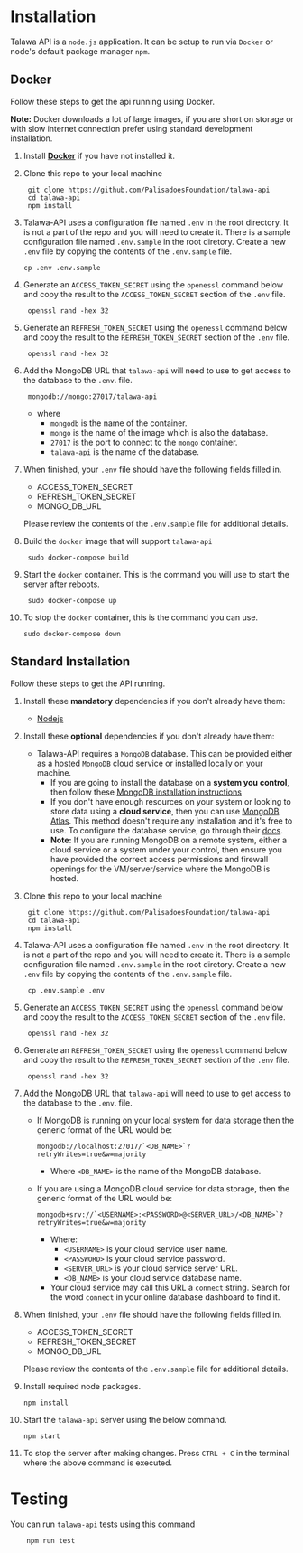 # Installation

Talawa API is a `node.js` application. It can be setup to run via `Docker` or node's default package manager `npm`.

## Docker

Follow these steps to get the api running using Docker.

**Note:** Docker downloads a lot of large images, if you are short on storage or with slow internet connection prefer using standard development installation.

1. Install <strong>[Docker](https://docs.docker.com/get-docker/)</strong> if you have not installed it.
2. Clone this repo to your local machine

        git clone https://github.com/PalisadoesFoundation/talawa-api
        cd talawa-api
        npm install

3. Talawa-API uses a configuration file named `.env` in the root directory. It is not a part of the repo and you will need to create it. There is a sample configuration file named `.env.sample` in the root diretory. Create a new `.env` file by copying the contents of the `.env.sample` file.

       cp .env .env.sample

4. Generate an `ACCESS_TOKEN_SECRET` using the `openessl` command below and copy the result to the `ACCESS_TOKEN_SECRET` section of the `.env` file.

        openssl rand -hex 32

5. Generate an `REFRESH_TOKEN_SECRET` using the `openessl` command below and copy the result to the `REFRESH_TOKEN_SECRET` section of the `.env` file.

        openssl rand -hex 32

6. Add the MongoDB URL that `talawa-api` will need to use to get access to the database to the `.env`. file.

        mongodb://mongo:27017/talawa-api
      
   - where 
     - `mongodb` is the name of the container.
     - `mongo` is the name of the image which is also the database.
     - `27017` is the port to connect to the `mongo` container.
     - `talawa-api` is the name of the database.
   

7. When finished, your `.env` file should have the following fields filled in.

    - ACCESS_TOKEN_SECRET
    - REFRESH_TOKEN_SECRET
    - MONGO_DB_URL

    Please review the contents of the `.env.sample` file for additional details.

8. Build the `docker` image that will support `talawa-api`

        sudo docker-compose build

9. Start the `docker` container. This is the command you will use to start the server after reboots.

        sudo docker-compose up

10. To stop the `docker` container, this is the command you can use.

        sudo docker-compose down

## Standard Installation

Follow these steps to get the API running.

1. Install these **mandatory** dependencies if you don't already have them:
    - [Nodejs](https://nodejs.org/en/)
    
2. Install these **optional** dependencies if you don't already have them:
    - Talawa-API requires a `MongoDB` database. This can be provided either as a hosted `MongoDB` cloud service or installed locally on your machine.
       * If you are going to install the database on a **system you control**, then follow these [MongoDB installation instructions](https://docs.mongodb.com/manual/administration/install-community/) 
       * If you don't have enough resources on your system or looking to store data using a **cloud service**, then you can use [MongoDB Atlas](https://docs.atlas.mongodb.com/). This method doesn't require any installation and it's free to use. To configure the database service, go through their [docs](https://docs.atlas.mongodb.com/).
       * **Note:** If you are running MongoDB on a remote system, either a cloud service or a system under your control, then ensure you have provided the correct access permissions and firewall openings for the VM/server/service where the MongoDB is hosted.
3. Clone this repo to your local machine

        git clone https://github.com/PalisadoesFoundation/talawa-api
        cd talawa-api
        npm install

4. Talawa-API uses a configuration file named `.env` in the root directory. It is not a part of the repo and you will need to create it. There is a sample configuration file named `.env.sample` in the root diretory. Create a new `.env` file by copying the contents of the `.env.sample` file.

        cp .env.sample .env

5. Generate an `ACCESS_TOKEN_SECRET` using the `openessl` command below and copy the result to the `ACCESS_TOKEN_SECRET` section of the `.env` file.

        openssl rand -hex 32

6. Generate an `REFRESH_TOKEN_SECRET` using the `openessl` command below and copy the result to the `REFRESH_TOKEN_SECRET` section of the `.env` file.

        openssl rand -hex 32

7. Add the MongoDB URL that `talawa-api` will need to use to get access to the database to the `.env`. file.

    - If MongoDB is running on your local system for data storage then the generic format of the URL would be:

        ```
        mongodb://localhost:27017/`<DB_NAME>`?retryWrites=true&w=majority
        ```
        * Where `<DB_NAME>` is the name of the MongoDB database.

    - If you are using a MongoDB cloud service for data storage, then the generic format of the URL would be:

        ```
        mongodb+srv://`<USERNAME>:<PASSWORD>@<SERVER_URL>/<DB_NAME>`?retryWrites=true&w=majority
        ```
        
        * Where:
            - `<USERNAME>` is your cloud service user name.
            - `<PASSWORD>` is your cloud service password.
            - `<SERVER_URL>` is your cloud service server URL.
            - `<DB_NAME>` is your cloud service database name.
        * Your cloud service may call this URL a `connect` string. Search for the word `connect` in your online database dashboard to find it.

8. When finished, your `.env` file should have the following fields filled in.

    - ACCESS_TOKEN_SECRET
    - REFRESH_TOKEN_SECRET
    - MONGO_DB_URL

    Please review the contents of the `.env.sample` file for additional details.

9.  Install required node packages.

        npm install
 
10. Start the `talawa-api` server using the below command.

        npm start

11. To stop the server after making changes. Press `CTRL + C` in the terminal where the above command is executed.

# Testing

You can run `talawa-api` tests using this command

        npm run test

